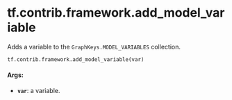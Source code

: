 <div itemscope itemtype="http://developers.google.com/ReferenceObject">
<meta itemprop="name" content="tf.contrib.framework.add_model_variable" />
<meta itemprop="path" content="Stable" />
</div>

# tf.contrib.framework.add_model_variable

Adds a variable to the `GraphKeys.MODEL_VARIABLES` collection.

``` python
tf.contrib.framework.add_model_variable(var)
```

<!-- Placeholder for "Used in" -->


#### Args:


* <b>`var`</b>: a variable.